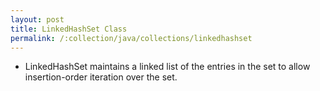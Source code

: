 ```yaml
---
layout: post
title: LinkedHashSet Class
permalink: /:collection/java/collections/linkedhashset
---
```


* LinkedHashSet maintains a linked list of the entries in the set to allow insertion-order iteration over the set.
